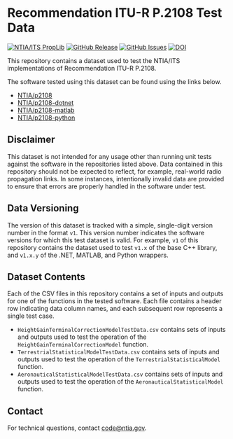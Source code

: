 # Recommendation ITU-R P.2108 Test Data #

[![NTIA/ITS PropLib][proplib-badge]][proplib-link]
[![GitHub Release][gh-releases-badge]][gh-releases-link]
[![GitHub Issues][gh-issues-badge]][gh-issues-link]
[![DOI][doi-badge]][doi-link]

[proplib-badge]: https://img.shields.io/badge/PropLib-badge?label=%F0%9F%87%BA%F0%9F%87%B8%20NTIA%2FITS&labelColor=162E51&color=D63E04
[proplib-link]: https://ntia.github.io/propagation-library-wiki
[gh-releases-badge]: https://img.shields.io/github/v/release/NTIA/p2108-test-data?logo=github&label=Release&labelColor=162E51&color=D63E04
[gh-releases-link]: https://github.com/NTIA/p2108-test-data/releases
[gh-issues-badge]: https://img.shields.io/github/issues/NTIA/p2108-test-data?logo=github&label=Issues&labelColor=162E51
[gh-issues-link]: https://github.com/NTIA/p2108-test-data/issues
[doi-badge]: https://zenodo.org/badge/892826210.svg
[doi-link]: https://zenodo.org/badge/latestdoi/892826210

This repository contains a dataset used to test the NTIA/ITS implementations
of Recommendation ITU-R P.2108.

The software tested using this dataset can be found using the links below.

- [NTIA/p2108](https://github.com/NTIA/p2108)
- [NTIA/p2108-dotnet](https://github.com/NTIA/p2108-dotnet)
- [NTIA/p2108-matlab](https://github.com/NTIA/p2108-matlab)
- [NTIA/p2108-python](https://github.com/NTIA/p2108-python)

## Disclaimer ##

This dataset is not intended for any usage other than running unit tests against
the software in the repositories listed above. Data contained in this repository
should not be expected to reflect, for example, real-world radio propagation links.
In some instances, intentionally invalid data are provided to ensure that errors
are properly handled in the software under test.

## Data Versioning ##

The version of this dataset is tracked with a simple, single-digit version number
in the format `v1`. This version number indicates the software versions for which
this test dataset is valid. For example, `v1` of this repository contains the dataset
used to test `v1.x` of the base C++ library, and `v1.x.y` of the .NET, MATLAB, and Python
wrappers.

## Dataset Contents ##

Each of the CSV files in this repository contains a set of inputs and outputs
for one of the functions in the tested software. Each file contains a header row
indicating data column names, and each subsequent row represents a single test case.

- `HeightGainTerminalCorrectionModelTestData.csv` contains sets of inputs and outputs used
  to test the operation of the `HeightGainTerminalCorrectionModel` function.
- `TerrestrialStatisticalModelTestData.csv` contains sets of inputs and outputs used
  to test the operation of the `TerrestrialStatisticalModel` function.
- `AeronauticalStatisticalModelTestData.csv` contains sets of inputs and outputs used
  to test the operation of the `AeronauticalStatisticalModel` function.

## Contact ##

For technical questions, contact <code@ntia.gov>.
